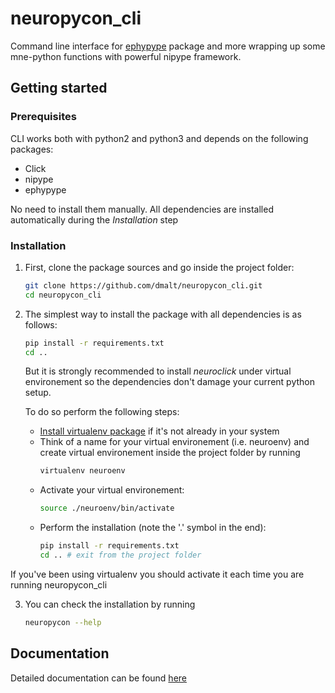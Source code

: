neuropycon_cli
==============

Command line interface for [ephypype](https://github.com/neuropycon/ephypype)
package and more wrapping up some mne-python functions with powerful nipype framework.

Getting started
------------

### Prerequisites
CLI works both with python2 and python3 and depends on the following packages:

- Click
- nipype
- ephypype

No need to install them manually. All dependencies are installed
automatically during the *Installation* step

### Installation

1) First, clone the package sources and go inside the project folder:
    ```bash
    git clone https://github.com/dmalt/neuropycon_cli.git
    cd neuropycon_cli
    ```
2) The simplest way to install the package with all dependencies is as follows:
    ```bash
    pip install -r requirements.txt
    cd ..
    ```

    But it is strongly recommended to install *neuroclick* under virtual environement so the dependencies
    don't damage your current python setup.

    To do so perform the following steps:

    * [Install virtualenv package](https://virtualenv.pypa.io/en/stable/installation/)
      if it's not already in your system
    * Think of a name for your virtual environement (i.e. neuroenv) and
      create virtual environement inside the project folder by running 
        ```bash
        virtualenv neuroenv
        ```
    * Activate your virtual environement:
      ```bash
      source ./neuroenv/bin/activate
      ```
    * Perform the installation (note the '.' symbol in the end):
      ```bash
      pip install -r requirements.txt
      cd .. # exit from the project folder
      ```

If you've been using virtualenv you should activate it each time you are running neuropycon_cli

3) You can check the installation by running 
    ```bash
    neuropycon --help
    ```


Documentation
--------------

Detailed documentation can be found [here](http://neuropycon-cli.readthedocs.io/en/latest/)
